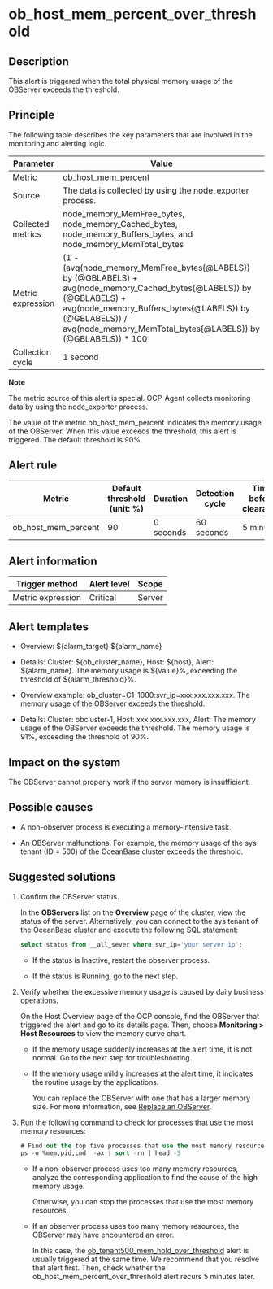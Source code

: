 ob_host_mem_percent_over_threshold
=======================================================

**Description**
------------------------------------

This alert is triggered when the total physical memory usage of the OBServer exceeds the threshold.

Principle
------------------------------

The following table describes the key parameters that are involved in the monitoring and alerting logic.

|     Parameter     |                                                                                                                      Value                                                                                                                       |
|-------------------|--------------------------------------------------------------------------------------------------------------------------------------------------------------------------------------------------------------------------------------------------|
| Metric            | ob_host_mem_percent                                                                                                                                                                                                                              |
| Source            | The data is collected by using the node_exporter process.                                                                                                                                                                                        |
| Collected metrics | node_memory_MemFree_bytes, node_memory_Cached_bytes, node_memory_Buffers_bytes, and node_memory_MemTotal_bytes                                                                                                                                   |
| Metric expression | (1 - (avg(node_memory_MemFree_bytes{@LABELS}) by (@GBLABELS) + avg(node_memory_Cached_bytes{@LABELS}) by (@GBLABELS) + avg(node_memory_Buffers_bytes{@LABELS}) by (@GBLABELS)) / avg(node_memory_MemTotal_bytes{@LABELS}) by (@GBLABELS)) \* 100 |
| Collection cycle  | 1 second                                                                                                                                                                                                                                         |

**Note**

The metric source of this alert is special. OCP-Agent collects monitoring data by using the node_exporter process.

The value of the metric ob_host_mem_percent indicates the memory usage of the OBServer. When this value exceeds the threshold, this alert is triggered. The default threshold is 90%.

**Alert rule**
-----------------------------------

|       Metric        | Default threshold (unit: %) | Duration  | Detection cycle | Time before clearance |
|---------------------|-----------------------------|-----------|-----------------|-----------------------|
| ob_host_mem_percent | 90                          | 0 seconds | 60 seconds      | 5 minutes             |

**Alert information**
------------------------------------------

|  Trigger method   | Alert level | Scope  |
|-------------------|-------------|--------|
| Metric expression | Critical    | Server |

**Alert templates**
----------------------------------------

* Overview: ${alarm_target} ${alarm_name}

* Details: Cluster: ${ob_cluster_name}, Host: ${host}, Alert: ${alarm_name}. The memory usage is ${value}%, exceeding the threshold of ${alarm_threshold}%.

* Overview example: ob_cluster=C1-1000:svr_ip=xxx.xxx.xxx.xxx. The memory usage of the OBServer exceeds the threshold.

* Details: Cluster: obcluster-1, Host: xxx.xxx.xxx.xxx, Alert: The memory usage of the OBServer exceeds the threshold. The memory usage is 91%, exceeding the threshold of 90%.

**Impact on the system**
---------------------------------------------

The OBServer cannot properly work if the server memory is insufficient.

**Possible causes**
----------------------------------------

* A non-observer process is executing a memory-intensive task.

* An OBServer malfunctions. For example, the memory usage of the sys tenant (ID = 500) of the OceanBase cluster exceeds the threshold.

**Suggested solutions**
--------------------------------------------

1. Confirm the OBServer status.

   In the **OBServers** list on the **Overview** page of the cluster, view the status of the server. Alternatively, you can connect to the sys tenant of the OceanBase cluster and execute the following SQL statement:

   ```sql
   select status from __all_sever where svr_ip='your server ip';
   ```

   * If the status is Inactive, restart the observer process.

   * If the status is Running, go to the next step.

2. Verify whether the excessive memory usage is caused by daily business operations.

   On the Host Overview page of the OCP console, find the OBServer that triggered the alert and go to its details page. Then, choose **Monitoring \> Host Resources** to view the memory curve chart.
   * If the memory usage suddenly increases at the alert time, it is not normal. Go to the next step for troubleshooting.

   * If the memory usage mildly increases at the alert time, it indicates the routine usage by the applications.

     You can replace the OBServer with one that has a larger memory size. For more information, see [Replace an OBServer](../../400.user-guide-2/400.cluster-features/200.basic-operations/700.manage-observer/500.replace-observer.md).

3. Run the following command to check for processes that use the most memory resources:

   ```sql
   # Find out the top five processes that use the most memory resources and sort them by memory usage in descending order.
   ps -o %mem,pid,cmd  -ax | sort -rn | head -5
   ```

   * If a non-observer process uses too many memory resources, analyze the corresponding application to find the cause of the high memory usage.

     Otherwise, you can stop the processes that use the most memory resources.

   * If an observer process uses too many memory resources, the OBServer may have encountered an error.

     In this case, the [ob_tenant500_mem_hold_over_threshold](../200.ob-alert/2500.ob_tenant500_mem_hold_over_threshold.md) alert is usually triggered at the same time. We recommend that you resolve that alert first. Then, check whether the ob_host_mem_percent_over_threshold alert recurs 5 minutes later.
